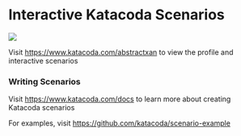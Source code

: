 # Interactive Katacoda Scenarios

[![](http://shields.katacoda.com/katacoda/abstractxan/count.svg)](https://www.katacoda.com/abstractxan "Get your profile on Katacoda.com")

Visit https://www.katacoda.com/abstractxan to view the profile and interactive scenarios

### Writing Scenarios
Visit https://www.katacoda.com/docs to learn more about creating Katacoda scenarios

For examples, visit https://github.com/katacoda/scenario-example
